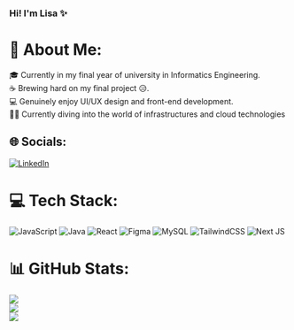 ### Hi! I'm Lisa ✨
# 💫 About Me:
🎓 Currently in my final year of university in Informatics Engineering.<br>
☕ Brewing hard on my final project 😥.<br>
💻 Genuinely enjoy UI/UX design and front-end development.<br>
👩‍💻 Currently diving into the world of infrastructures and cloud technologies

## 🌐 Socials:
[![LinkedIn](https://img.shields.io/badge/LinkedIn-%230077B5.svg?logo=linkedin&logoColor=white)](https://linkedin.com/in/dhanika-novlisariyanti-3a4809243/) 

# 💻 Tech Stack:
![JavaScript](https://img.shields.io/badge/javascript-%23323330.svg?style=for-the-badge&logo=javascript&logoColor=%23F7DF1E) ![Java](https://img.shields.io/badge/java-%23ED8B00.svg?style=for-the-badge&logo=openjdk&logoColor=white) ![React](https://img.shields.io/badge/react-%2320232a.svg?style=for-the-badge&logo=react&logoColor=%2361DAFB) ![Figma](https://img.shields.io/badge/figma-%23F24E1E.svg?style=for-the-badge&logo=figma&logoColor=white) ![MySQL](https://img.shields.io/badge/mysql-4479A1.svg?style=for-the-badge&logo=mysql&logoColor=white) ![TailwindCSS](https://img.shields.io/badge/tailwindcss-%2338B2AC.svg?style=for-the-badge&logo=tailwind-css&logoColor=white) ![Next JS](https://img.shields.io/badge/Next-black?style=for-the-badge&logo=next.js&logoColor=white)
# 📊 GitHub Stats:
![](https://github-readme-stats.vercel.app/api?username=dhanikanovlisa&theme=dark&hide_border=false&include_all_commits=false&count_private=true)<br/>
![](https://github-readme-streak-stats.herokuapp.com/?user=dhanikanovlisa&theme=dark&hide_border=false)<br/>
![](https://github-readme-stats.vercel.app/api/top-langs/?username=dhanikanovlisa&theme=dark&hide_border=false&include_all_commits=false&count_private=true&layout=compact)

<!-- Proudly created with GPRM ( https://gprm.itsvg.in ) -->
